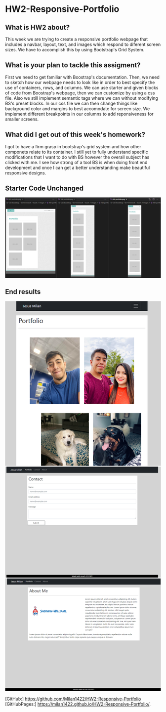 # HW2-Responsive-Portfolio

## What is HW2 about?
This week we are trying to create a responsive portfolio webpage that includes a navbar, layout, text, and images which respond to diferent screen sizes.
We have to accomplish this by using Bootstrap's Grid System.

## What is your plan to tackle this assigment?
First we need to get familiar with Boostrap's documentation.
Then, we need to sketch how our webpage needs to look like in order to best specify the use of containers, rows, and columns.
We can use starter and given blocks of code from Boostrap's webpage, then we can customize by using a css file.
Also we still implement semantic tags where we can without modifying BS's preset blocks.
In our css file we can then change things like background color and margins to best accomodate for screen size.
We implement different breakpoints in our columns to add reponsiveness for smaller screens.

## What did I get out of this week's homework?
I got to have a firm grasp in bootstrap's grid system and how other componets relate to its container.
I still yet to fully understand specific modifications that I want to do with BS however the overall subject has clicked with me.
I see how strong of a tool BS is when doing front end development and once I can get a better understanding make beautiful responsive designs.

## Starter Code Unchanged
![Pulled Image Original Portfolio](images/OrignalPortfolio.png) 

## End results
![Personal Portfolio](images/porfoliocomp.png)
![Contact Page](images/contactcomp.png)
![About Me Page](images/Aboutmecomp.png)

[GitHub:] https://github.com/Milan1422/HW2-Responsive-Portfolio
[GitHubPages:] https://milan1422.github.io/HW2-Responsive-Portfolio/.



